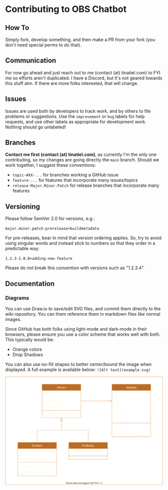 # Contributing to OBS Chatbot
## How To
Simply fork, develop something, and then make a PR from your fork (you don't need special perms to do that).
## Communication
For now go ahead and just reach out to me (contact (at) tinatiel.com) to FYI me so efforts aren't duplicated.
I have a Discord, but it's not geared towards this stuff atm. If there are more folks interested, that will change.

## Issues
Issues are used both by developers to track work, and by others to file problems or suggestions.
Use the `improvement` or `bug` labels for help requests, and use other labels as appropriate for 
development work. Nothing should go unlabeled!

## Branches
**Contact me first (contact (at) tinatiel.com)**, as currently I'm the only one contributing, so my changes are going 
directly the `main` branch. Should we work together, I suggest these conventions:
 - `topic-#XX-...` for branches working a GitHub issue
 - `feature-...` for features that incorporate many issues/topics
 - `release-Major.Minor.Patch` for release branches that incorporate many features
   
## Versioning
Please follow SemVer 2.0 for versions, e.g.:

`major.minor.patch-prerelease+buildmetadata`

For pre-releases, bear in mind that version ordering applies. So, try to avoid using singular words
and instead stick to numbers so that they order in a predictable way:

`1.2.3-1.0.0+adding-new-feature`

Please do not break this convention with versions such as "1.2.3.4".

## Documentation
### Diagrams
You can use Draw.io to save/edit SVG files, and commit them directly to the wiki
repository. You can them reference them in markdown files like normal images.

Since GitHub has both folks using light-mode and dark-mode in their browsers, please
ensure you use a color scheme that works well with both. This typically would be:
 - Orange colors
 - Drop Shadows

You can also use no-fill shapes to better center/bound the image when displayed.
A full example is available below:
`![Alt text](example.svg)`

![Alt text](example.svg)